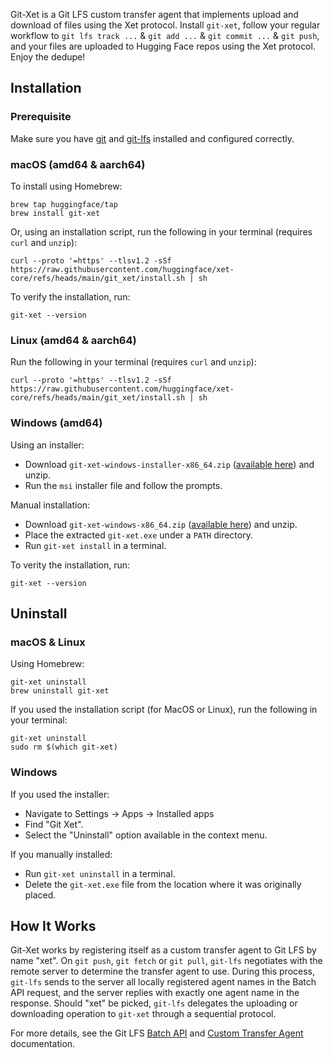 Git-Xet is a Git LFS custom transfer agent that implements upload and download of files using the Xet protocol. Install `git-xet`, follow your regular workflow to `git lfs track ...` & `git add ...` & `git commit ...` & `git push`, and your files are uploaded to Hugging Face repos using the Xet protocol. Enjoy the dedupe!

## Installation
### Prerequisite
Make sure you have [git](https://git-scm.com/downloads) and [git-lfs](https://git-lfs.com/) installed and configured correctly.
### macOS (amd64 & aarch64)
 To install using Homebrew:
   ```
   brew tap huggingface/tap
   brew install git-xet
   ```
 Or, using an installation script, run the following in your terminal (requires `curl` and `unzip`):
   ```
   curl --proto '=https' --tlsv1.2 -sSf https://raw.githubusercontent.com/huggingface/xet-core/refs/heads/main/git_xet/install.sh | sh
   ```
  To verify the installation, run:
   ```
   git-xet --version
   ```

### Linux (amd64 & aarch64)
Run the following in your terminal (requires `curl` and `unzip`):
```
curl --proto '=https' --tlsv1.2 -sSf https://raw.githubusercontent.com/huggingface/xet-core/refs/heads/main/git_xet/install.sh | sh
```
### Windows (amd64)
 Using an installer: 
 - Download `git-xet-windows-installer-x86_64.zip` ([available here](https://github.com/huggingface/xet-core/releases/download/git-xet-v0.1.0/git-xet-windows-installer-x86_64.zip)) and unzip. 
 - Run the `msi` installer file and follow the prompts.
   
 Manual installation:
 - Download `git-xet-windows-x86_64.zip` ([available here](https://github.com/huggingface/xet-core/releases/download/git-xet-v0.1.0/git-xet-windows-x86_64.zip)) and unzip. 
 - Place the extracted `git-xet.exe` under a `PATH` directory.
 - Run `git-xet install` in a terminal.

To verity the installation, run:
  ```
  git-xet --version
  ```

## Uninstall
### macOS & Linux
Using Homebrew:
   ```
   git-xet uninstall
   brew uninstall git-xet
   ```
If you used the installation script (for MacOS or Linux), run the following in your terminal:
   ```
   git-xet uninstall
   sudo rm $(which git-xet)
   ```
### Windows
If you used the installer:
-  Navigate to Settings -> Apps -> Installed apps
- Find "Git Xet".
- Select the "Uninstall" option available in the context menu.

If you manually installed:
- Run `git-xet uninstall` in a terminal. 
- Delete the `git-xet.exe` file from the location where it was originally placed.

## How It Works
Git-Xet works by registering itself as a custom transfer agent to Git LFS by name "xet". On `git push`, `git fetch` or `git pull`, `git-lfs` negotiates with the remote server to determine the transfer agent to use. During this process, `git-lfs` sends to the server all locally registered agent names in the Batch API request, and the server replies with exactly one agent name in the response. Should "xet" be picked, `git-lfs` delegates the uploading or downloading operation to `git-xet` through a sequential protocol.

For more details, see the Git LFS [Batch API](https://github.com/git-lfs/git-lfs/blob/main/docs/api/batch.md) and [Custom Transfer Agent](https://github.com/git-lfs/git-lfs/blob/main/docs/custom-transfers.md) documentation.
